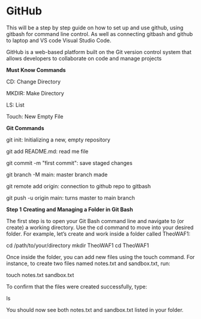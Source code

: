 # GitHub

This will be a step by step guide on how to set up and use github, using gitbash for command line control. As well as connecting gitbash and github to laptop and VS code Visual Studio Code.

GitHub is a web-based platform built on the Git version control system that allows developers to collaborate on code and manage projects

**Must Know Commands**

CD: Change Directory

MKDIR: Make Directory

LS: List

Touch: New Empty File

**Git Commands**

git init: Initializing a new, empty repository

git add README.md: read me file

git commit -m "first commit":  save staged changes

git branch -M main: master branch made

git remote add origin: connection to github repo to gitbash

git push -u origin main: turns master to main branch

**Step 1**
**Creating and Managing a Folder in Git Bash**

The first step is to open your Git Bash command line and navigate to (or create) a working directory. Use the cd command to move into your desired folder. For example, let’s create and work inside a folder called TheoWAF1:

cd /path/to/your/directory
mkdir TheoWAF1
cd TheoWAF1

Once inside the folder, you can add new files using the touch command. For instance, to create two files named notes.txt and sandbox.txt, run:

touch notes.txt sandbox.txt

To confirm that the files were created successfully, type:

ls

You should now see both notes.txt and sandbox.txt listed in your folder.

